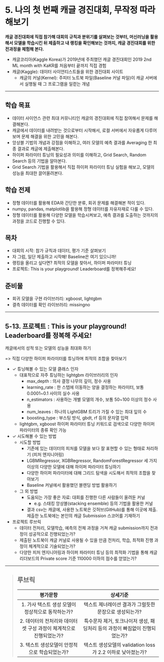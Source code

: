 # 5. 나의 첫 번째 캐글 경진대회, 무작정 따라해보기
**캐글 경진대회에 직접 참가해 대회의 규칙과 분위기를 살펴보는 것부터, 머신러닝을 활용해서 모델을 학습시킨 뒤 제출하고 내 랭킹을 확인해보는 것까지, 캐글 경진대회를 위한 전과정을 체험해 본다.**

- 캐글코리아(Kaggle Korea)가 2019년에 주최했던 캐글 경진대회인 2019 2nd ML month with KaKR를 처음부터 끝까지 직접 경험
- 캐글(Kaggle): 데이터 사이언티스트들을 위한 경진대회 사이트
  - 캐글의 커널(Kernel): 주피터 노트북 파일(Baseline 커널 파일)이 캐글 서버에서 실행될 때 그 프로그램을 일컫는 개념

---
## 학습 목표
- 데이터 사이언스 관련 최대 커뮤니티인 캐글의 경진대회에 직접 참여해서 문제를 해결해본다.
- 캐글에서 데이터를 내려받는 것으로부터 시작해서, 로컬 서버에서 자유롭게 다루어보며 문제 해결을 위한 고민을 해본다.
- 앙상블 기법의 개념과 강점을 이해하고, 여러 모델의 예측 결과를 Averaging 한 최종 결과로 캐글에 제출해본다.
- 하이퍼 파라미터 튜닝의 필요성과 의미를 이해하고, Grid Search, Random Search 등의 기법을 알아본다.
- Grid Search 기법을 활용해서 직접 하이퍼 파라미터 튜닝 실험을 해보고, 모델의 성능을 최대한 끌어올려본다.

## 학습 전제
- 정형 데이터를 활용해 EDA와 간단한 분류, 회귀 문제를 해결해본 적이 있다.
- numpy, pandas, matplotlib을 활용해 정형 데이터를 자유자재로 다룰 수 있다.
- 정형 데이터를 활용해 다양한 모델을 학습시켜보고, 예측 결과를 도출하는 것까지의 과정을 코드로 진행할 수 있다.

## 목차
- 대회의 시작: 참가 규칙과 데이터, 평가 기준 살펴보기
- 자 그럼, 일단 제출하고 시작해! Baseline은 여기 있으니까!
- 랭킹을 올리고 싶다면? 최적의 모델을 찾아서, 하이퍼 파라미터 튜닝
- 프로젝트: This is your playground! Leaderboard를 정복해주세요!

## 준비물
- 회귀 모델을 구현 라이브러리: xgboost, lightgbm
- 결측 데이터를 확인 라이브러리: missingno

---
## 5-13. 프로젝트 : This is your playground! Leaderboard를 정복해 주세요!
캐글에서의 성적 또는 모델의 성능을 최대화 하기

=> 직접 다양한 하이퍼 파라미터를 튜닝하며 최적의 조합을 찾아보기

- ✓ 튜닝해볼 수 있는 모델 클래스 인자
  - 대표적으로 자주 튜닝하는 lightgbm 라이브러리의 인자
    - max_depth : 의사 결정 나무의 깊이, 정수 사용
    - learning_rate : 한 스텝에 이동하는 양을 결정하는 파라미터, 보통 0.0001~0.1 사이의 실수 사용
    - n_estimators : 사용하는 개별 모델의 개수, 보통 50~100 이상의 정수 사용
    - num_leaves : 하나의 LightGBM 트리가 가질 수 있는 최대 잎의 수
    - boosting_type : 부스팅 방식, gbdt, rf 등의 문자열 입력
  - lightgbm, xgboost 하이퍼 파라미터 튜닝 키워드로 검색으로 다양한 하이퍼 파라미터의 종류 확인 가능
- ✓ 시도해볼 수 있는 방법
  - 시도할 방법
    - 기존에 있는 데이터의 피처를 모델을 보다 잘 표현할 수 있는 형태로 처리하기 (피처 엔지니어링)
    - LGBMRegressor, XGBRegressor, RandomForestRegressor 세 가지 이상의 다양한 모델에 대해 하이퍼 파라미터 튜닝하기
    - 다양한 하이퍼 파라미터에 대해 그리드 탐색을 시도해서 최적의 조합을 찾아보기
    - Baseline 커널에서 활용했던 블렌딩 방법 활용하기
  - 그 외 방법
    - 도움되는 가장 좋은 자료: 대회를 진행한 다른 사람들이 올려둔 커널
      - e.g. 스태킹 앙상블(stacking ensemble) 등의 기법을 활용한 커널
    - 결과 csv는 캐글에, 사용한 노트북은 깃허브(GitHub)를 통해 이곳에 제출. 제출한 노트북에는 본인의 캐글 Submission 스코어를 기재하기
- 프로젝트 루브릭
  - 데이터 전처리, 모델학습, 예측의 전체 과정을 거쳐 캐글 submission까지 전과정이 성공적으로 진행되었는가?
  - 제출된 노트북이 캐글 커널로 사용될 수 있을 만큼 전처리, 학습, 최적화 진행 과정이 체계적으로 기술되었는가?
  - 다양한 피처 엔지니어링과 하이퍼 파라미터 튜닝 등의 최적화 기법을 통해 캐글 리더보드의 Private score 기준 110000 이하의 점수를 얻었는가?

---
>## **루브릭**
>|평가문항|상세기준|
>|:---:|:---:|
>|1. 가사 텍스트 생성 모델이 정상적으로 동작하는가?|텍스트 제너레이션 결과가 그럴듯한 문장으로 생성되는가?|
>|2. 데이터의 전처리와 데이터셋 구성 과정이 체계적으로 진행되었는가?|특수문자 제거, 토크나이저 생성, 패딩처리 등의 과정이 빠짐없이 진행되었는가?|
>|3. 텍스트 생성모델이 안정적으로 학습되었는가?|텍스트 생성모델의 validation loss가 2.2 이하로 낮아졌는가?|